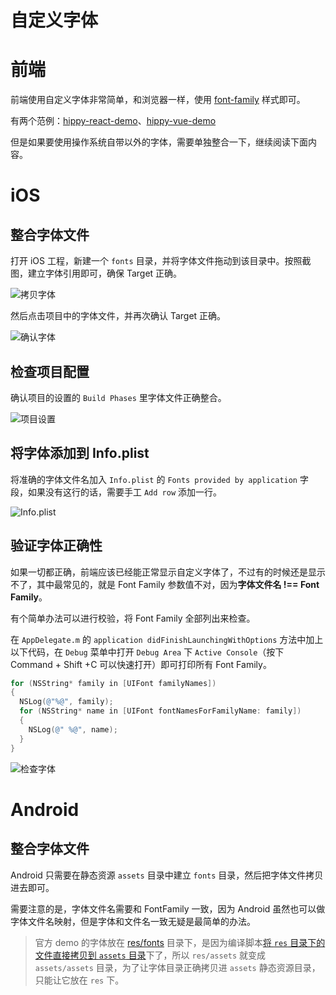 <!-- markdownlint-disable no-duplicate-header -->

# 自定义字体

# 前端

前端使用自定义字体非常简单，和浏览器一样，使用 [font-family](https://www.w3schools.com/cssref/pr_font_font-family.asp) 样式即可。

有两个范例：[hippy-react-demo](https://github.com/Tencent/Hippy/blob/master/framework/js/examples/hippy-react-demo/src/components/Text/index.jsx#L49)、[hippy-vue-demo](https://github.com/Tencent/Hippy/blob/master/framework/js/examples/hippy-vue-demo/src/components/demos/demo-p.vue#L41)

但是如果要使用操作系统自带以外的字体，需要单独整合一下，继续阅读下面内容。

# iOS

## 整合字体文件

打开 iOS 工程，新建一个 `fonts` 目录，并将字体文件拖动到该目录中。按照截图，建立字体引用即可，确保 Target 正确。

![拷贝字体](https://puui.qpic.cn/vupload/0/1581839496811_kt5r2ikktko.png/0)

然后点击项目中的字体文件，并再次确认 Target 正确。

![确认字体](https://puui.qpic.cn/vupload/0/1581839940042_5lhnniq1lxw.png/0)

## 检查项目配置

确认项目的设置的 `Build Phases` 里字体文件正确整合。

![项目设置](https://puui.qpic.cn/vupload/0/1581840059761_c4iuwaq27co.png/0)

## 将字体添加到 Info.plist

将准确的字体文件名加入 `Info.plist` 的 `Fonts provided by application` 字段，如果没有这行的话，需要手工 `Add row` 添加一行。

![Info.plist](https://puui.qpic.cn/vupload/0/1581840249218_6ltk8mud643.png/0)

## 验证字体正确性

如果一切都正确，前端应该已经能正常显示自定义字体了，不过有的时候还是显示不了，其中最常见的，就是 Font Family 参数值不对，因为**字体文件名 !== Font Family**。

有个简单办法可以进行校验，将 Font Family 全部列出来检查。

在 `AppDelegate.m` 的 `application didFinishLaunchingWithOptions` 方法中加上以下代码，在 `Debug` 菜单中打开 `Debug Area` 下 `Active Console`（按下 Command + Shift +C 可以快速打开）即可打印所有 Font Family。

```objectivec
for (NSString* family in [UIFont familyNames])
{
  NSLog(@"%@", family);
  for (NSString* name in [UIFont fontNamesForFamilyName: family])
  {
    NSLog(@" %@", name);
  }
}
```

![检查字体](https://puui.qpic.cn/vupload/0/1581840956463_08b8j5p8cp9.png/0)

# Android

## 整合字体文件

Android 只需要在静态资源 `assets` 目录中建立 `fonts` 目录，然后把字体文件拷贝进去即可。

需要注意的是，字体文件名需要和 FontFamily 一致，因为 Android 虽然也可以做字体文件名映射，但是字体和文件名一致无疑是最简单的办法。

> 官方 demo 的字体放在 [res/fonts](https://github.com/Tencent/Hippy/tree/master/framework/js/examples/android-demo/res) 目录下，是因为编译脚本[将 `res` 目录下的文件直接拷贝到 `assets` 目录](https://github.com/Tencent/Hippy/blob/master/framework/js/examples/android-demo/build.gradle#L35)下了，所以 `res/assets` 就变成 `assets/assets` 目录，为了让字体目录正确拷贝进 `assets` 静态资源目录，只能让它放在 `res` 下。
